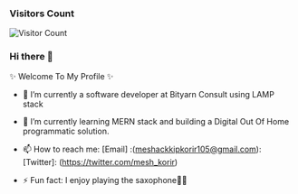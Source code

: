 
### Visitors Count

![Visitor Count](https://profile-counter.glitch.me/{MeshackKipkorir}/count.svg)

  ### Hi there 👋
 ✨ Welcome To My Profile ✨

- 🔭 I’m currently a software developer at Bityarn Consult using LAMP stack
- 🌱 I’m currently learning MERN stack and building a Digital Out Of Home programmatic solution.
- 📫 How to reach me: [Email] :(meshackkipkorir105@gmail.com): [Twitter]: (https://twitter.com/mesh_korir)

- ⚡ Fun fact: I enjoy playing the saxophone🎷🎷

